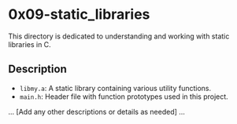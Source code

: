 # 0x09-static_libraries

This directory is dedicated to understanding and working with static libraries in C.

## Description

- `libmy.a`: A static library containing various utility functions.
- `main.h`: Header file with function prototypes used in this project.

... [Add any other descriptions or details as needed] ...
